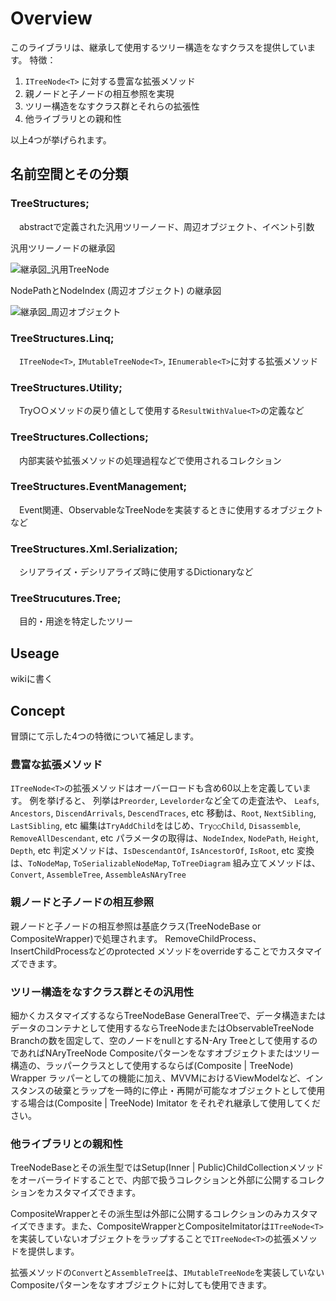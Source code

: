 # Overview
このライブラリは、継承して使用するツリー構造をなすクラスを提供しています。
特徴：
1. `ITreeNode<T>` に対する豊富な拡張メソッド
1. 親ノードと子ノードの相互参照を実現
1. ツリー構造をなすクラス群とそれらの拡張性
1. 他ライブラリとの親和性

以上4つが挙げられます。

## 名前空間とその分類

### TreeStructures;  
　abstractで定義された汎用ツリーノード、周辺オブジェクト、イベント引数
 
 汎用ツリーノードの継承図
 
![継承図_汎用TreeNode](https://github.com/Houzkin/TreeStructure/assets/12586097/f92aca9b-a8c1-4f18-998c-4c10da68e8ea)

 NodePathとNodeIndex (周辺オブジェクト) の継承図
 
![継承図_周辺オブジェクト](https://github.com/Houzkin/TreeStructure/assets/12586097/9f17c735-3e0e-40dc-b374-d4d6b380b03a)

### TreeStructures.Linq;
　`ITreeNode<T>`, `IMutableTreeNode<T>`, `IEnumerable<T>`に対する拡張メソッド
### TreeStructures.Utility;
　Try○○メソッドの戻り値として使用する`ResultWithValue<T>`の定義など
### TreeStructures.Collections;
　内部実装や拡張メソッドの処理過程などで使用されるコレクション　
### TreeStructures.EventManagement;
　Event関連、ObservableなTreeNodeを実装するときに使用するオブジェクトなど
### TreeStructures.Xml.Serialization;
　シリアライズ・デシリアライズ時に使用するDictionaryなど
### TreeStrucutures.Tree;
　目的・用途を特定したツリー


## Useage
wikiに書く

## Concept
冒頭にて示した4つの特徴について補足します。
### 豊富な拡張メソッド
`ITreeNode<T>`の拡張メソッドはオーバーロードも含め60以上を定義しています。
例を挙げると、
列挙は`Preorder`, `Levelorder`など全ての走査法や、 `Leafs`, `Ancestors`, `DiscendArrivals`, `DescendTraces`, etc
移動は、`Root`, `NextSibling`, `LastSibling`, etc
編集は`TryAddChild`をはじめ、`Try○○Child`, `Disassemble`, `RemoveAllDescendant`, etc
パラメータの取得は、`NodeIndex`, `NodePath`, `Height`, `Depth`, etc
判定メソッドは、`IsDescendantOf`, `IsAncestorOf`, `IsRoot`, etc
変換は、`ToNodeMap`, `ToSerializableNodeMap`, `ToTreeDiagram`
組み立てメソッドは、`Convert`, `AssembleTree`, `AssembleAsNAryTree`


### 親ノードと子ノードの相互参照
親ノードと子ノードの相互参照は基底クラス(TreeNodeBase or CompositeWrapper)で処理されます。
RemoveChildProcess、InsertChildProcessなどのprotected メソッドをoverrideすることでカスタマイズできます。

### ツリー構造をなすクラス群とその汎用性
細かくカスタマイズするならTreeNodeBase
GeneralTreeで、データ構造またはデータのコンテナとして使用するならTreeNodeまたはObservableTreeNode
Branchの数を固定して、空のノードをnullとするN-Ary Treeとして使用するのであればNAryTreeNode
Compositeパターンをなすオブジェクトまたはツリー構造の、ラッパークラスとして使用するならば(Composite | TreeNode) Wrapper
ラッパーとしての機能に加え、MVVMにおけるViewModelなど、インスタンスの破棄とラップを一時的に停止・再開が可能なオブジェクトとして使用する場合は(Composite | TreeNode) Imitator
をそれぞれ継承して使用してください。

### 他ライブラリとの親和性
TreeNodeBaseとその派生型ではSetup(Inner | Public)ChildCollectionメソッドをオーバーライドすることで、内部で扱うコレクションと外部に公開するコレクションをカスタマイズできます。

CompositeWrapperとその派生型は外部に公開するコレクションのみカスタマイズできます。また、CompositeWrapperとCompositeImitatorは`ITreeNode<T>`を実装していないオブジェクトをラップすることで`ITreeNode<T>`の拡張メソッドを提供します。

拡張メソッドの`Convert`と`AssembleTree`は、`IMutableTreeNode`を実装していないCompositeパターンをなすオブジェクトに対しても使用できます。
